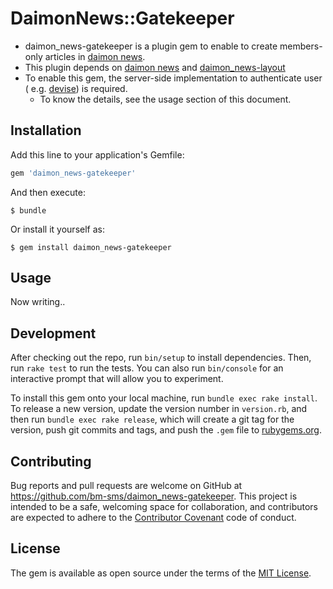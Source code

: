 # DaimonNews::Gatekeeper
- daimon_news-gatekeeper is a plugin gem to enable to create members-only articles in [daimon news](https://github.com/bm-sms/daimon-news).
- This plugin depends on [daimon news](https://github.com/bm-sms/daimon-news) and [daimon_news-layout](https://github.com/bm-sms/daimon_news-layout)
- To enable this gem, the server-side implementation to authenticate user ( e.g. [devise](https://github.com/plataformatec/devise)) is required.
    - To know the details, see the usage section of this document.

## Installation

Add this line to your application's Gemfile:

```ruby
gem 'daimon_news-gatekeeper'
```

And then execute:

    $ bundle

Or install it yourself as:

    $ gem install daimon_news-gatekeeper

## Usage

Now writing..

## Development

After checking out the repo, run `bin/setup` to install dependencies. Then, run `rake test` to run the tests. You can also run `bin/console` for an interactive prompt that will allow you to experiment.

To install this gem onto your local machine, run `bundle exec rake install`. To release a new version, update the version number in `version.rb`, and then run `bundle exec rake release`, which will create a git tag for the version, push git commits and tags, and push the `.gem` file to [rubygems.org](https://rubygems.org).

## Contributing

Bug reports and pull requests are welcome on GitHub at https://github.com/bm-sms/daimon_news-gatekeeper. This project is intended to be a safe, welcoming space for collaboration, and contributors are expected to adhere to the [Contributor Covenant](http://contributor-covenant.org) code of conduct.


## License

The gem is available as open source under the terms of the [MIT License](http://opensource.org/licenses/MIT).

